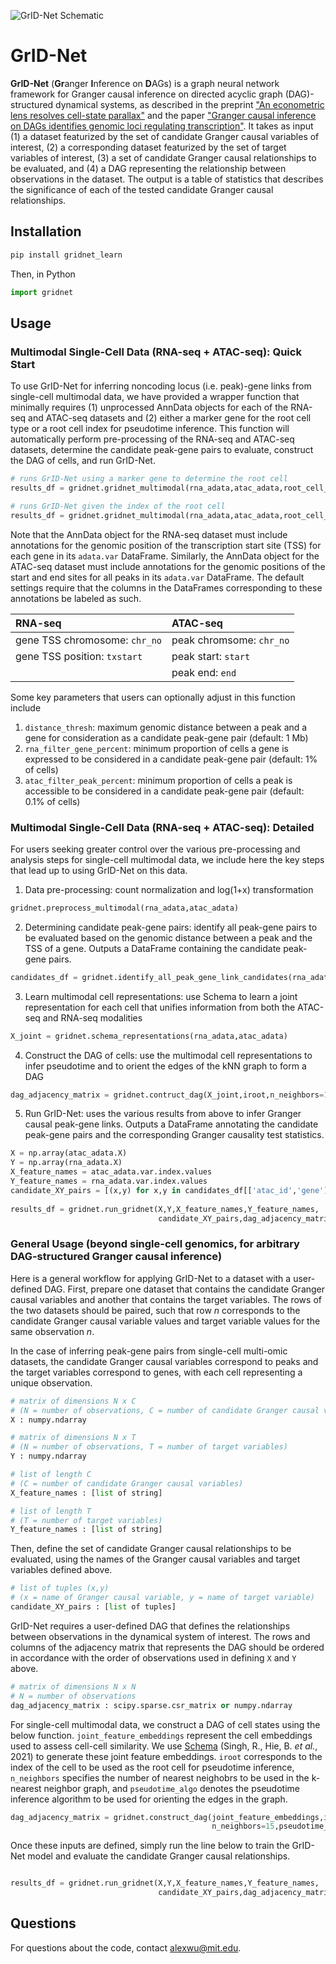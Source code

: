 ![GrID-Net Schematic](https://user-images.githubusercontent.com/6614489/222857807-263d0fa0-c7e9-41e2-aa61-2b1ba5f59df2.png)

# GrID-Net
**GrID-Net** (**Gr**anger **I**nference on **D**AGs) is a graph neural network framework for Granger causal inference on directed acyclic graph (DAG)-structured dynamical systems, as described in the preprint ["An econometric lens resolves cell-state parallax"](https://www.biorxiv.org/content/10.1101/2023.03.02.530529) and the paper ["Granger causal inference on DAGs identifies genomic loci regulating transcription"](https://arxiv.org/abs/2210.10168). It takes as input (1) a dataset featurized by the set of candidate Granger causal variables of interest, (2) a corresponding dataset featurized by the set of target variables of interest, (3) a set of candidate Granger causal relationships to be evaluated, and (4) a DAG representing the relationship between observations in the dataset. The output is a table of statistics that describes the significance of each of the tested candidate Granger causal relationships. 

## Installation
```python
pip install gridnet_learn  
```

Then, in Python
```python
import gridnet
```

## Usage
### Multimodal Single-Cell Data (RNA-seq + ATAC-seq): Quick Start
To use GrID-Net for inferring noncoding locus (i.e. peak)-gene links from single-cell multimodal data, we have provided a wrapper function that minimally requires (1) unprocessed AnnData objects for each of the RNA-seq and ATAC-seq datasets and (2) either a marker gene for the root cell type or a root cell index for pseudotime inference. This function will automatically perform pre-processing of the RNA-seq and ATAC-seq datasets, determine the candidate peak-gene pairs to evaluate, construct the DAG of cells, and run GrID-Net. 

```python
# runs GrID-Net using a marker gene to determine the root cell 
results_df = gridnet.gridnet_multimodal(rna_adata,atac_adata,root_cell_marker_gene='TOP2A')

# runs GrID-Net given the index of the root cell 
results_df = gridnet.gridnet_multimodal(rna_adata,atac_adata,root_cell_idx=0)
```

Note that the AnnData object for the RNA-seq dataset must include annotations for the genomic position of the transcription start site (TSS) for each gene in its ```adata.var``` DataFrame. Similarly, the AnnData object for the ATAC-seq dataset must include annotations for the genomic positions of the start and end sites for all peaks in its ```adata.var``` DataFrame. The default settings require that the columns in the DataFrames corresponding to these annotations be labeled as such.
 
| RNA-seq | ATAC-seq |
| :--- | :--- |
| gene TSS chromosome: ```chr_no``` | peak chromsome: ```chr_no``` |
| gene TSS position: ```txstart```  | peak start: ```start``` |
|                                   | peak end: ```end``` |

Some key parameters that users can optionally adjust in this function include 
1. ```distance_thresh```: maximum genomic distance between a peak and a gene for consideration as a candidate peak-gene pair (default: 1 Mb)
2. ```rna_filter_gene_percent```: minimum proportion of cells a gene is expressed to be considered in a candidate peak-gene pair (default: 1% of cells)
3. ```atac_filter_peak_percent```: minimum proportion of cells a peak is accessible to be considered in a candidate peak-gene pair (default: 0.1% of cells)

### Multimodal Single-Cell Data (RNA-seq + ATAC-seq): Detailed
For users seeking greater control over the various pre-processing and analysis steps for single-cell multimodal data, we include here the key steps that lead up to using GrID-Net on this data.
1. Data pre-processing: count normalization and log(1+x) transformation
```python
gridnet.preprocess_multimodal(rna_adata,atac_adata)
```
2. Determining candidate peak-gene pairs: identify all peak-gene pairs to be evaluated based on the genomic distance between a peak and the TSS of a gene. Outputs a DataFrame containing the candidate peak-gene pairs.
```python
candidates_df = gridnet.identify_all_peak_gene_link_candidates(rna_adata,atac_adata,distance_thresh=1e6)
```
3. Learn multimodal cell representations: use Schema to learn a joint representation for each cell that unifies information from both the ATAC-seq and RNA-seq modalities
```python
X_joint = gridnet.schema_representations(rna_adata,atac_adata) 
```
4. Construct the DAG of cells: use the multimodal cell representations to infer pseudotime and to orient the edges of the kNN graph to form a DAG 
```python
dag_adjacency_matrix = gridnet.contruct_dag(X_joint,iroot,n_neighbors=15,pseudotime_algo='dpt')
```
5. Run GrID-Net: uses the various results from above to infer Granger causal peak-gene links. Outputs a DataFrame annotating the candidate peak-gene pairs and the corresponding Granger causality test statistics.  
```python
X = np.array(atac_adata.X)
Y = np.array(rna_adata.X)
X_feature_names = atac_adata.var.index.values
Y_feature_names = rna_adata.var.index.values
candidate_XY_pairs = [(x,y) for x,y in candidates_df[['atac_id','gene']].values]
    
results_df = gridnet.run_gridnet(X,Y,X_feature_names,Y_feature_names,
                                 candidate_XY_pairs,dag_adjacency_matrix)
``` 

### General Usage (beyond single-cell genomics, for arbitrary DAG-structured Granger causal inference) 
Here is a general workflow for applying GrID-Net to a dataset with a user-defined DAG. First, prepare one dataset that contains the candidate Granger causal variables and another that contains the target variables. The rows of the two datasets should be paired, such that row *n* corresponds to the candidate Granger causal variable values and target variable values for the same observation *n*.  

In the case of inferring peak-gene pairs from single-cell multi-omic datasets, the candidate Granger causal variables correspond to peaks and the target variables correspond to genes, with each cell representing a unique observation. 

```python
# matrix of dimensions N x C 
# (N = number of observations, C = number of candidate Granger causal variables)
X : numpy.ndarray 

# matrix of dimensions N x T 
# (N = number of observations, T = number of target variables) 
Y : numpy.ndarray 

# list of length C
# (C = number of candidate Granger causal variables)
X_feature_names : [list of string] 

# list of length T
# (T = number of target variables)
Y_feature_names : [list of string] 
```

Then, define the set of candidate Granger causal relationships to be evaluated, using the names of the Granger causal variables and target variables defined above.

```python
# list of tuples (x,y)
# (x = name of Granger causal variable, y = name of target variable)
candidate_XY_pairs : [list of tuples] 
```

GrID-Net requires a user-defined DAG that defines the relationships between observations in the dynamical system of interest. The rows and columns of the adjacency matrix that represents the DAG should be ordered in accordance with the order of observations used in defining ```X``` and ```Y``` above. 

```python
# matrix of dimensions N x N
# N = number of observations
dag_adjacency_matrix : scipy.sparse.csr_matrix or numpy.ndarray 
```

For single-cell multimodal data, we construct a DAG of cell states using the below function. ```joint_feature_embeddings``` represent the cell embeddings used to assess cell-cell similarity. We use [Schema](https://github.com/rs239/schema) (Singh, R., Hie, B. *et al.*, 2021) to generate these joint feature embeddings. ```iroot``` corresponds to the index of the cell to be used as the root cell for pseudotime inference, ```n_neighbors``` specifies the number of nearest neighobrs to be used in the k-nearest neighbor graph, and ```pseudotime_algo``` denotes the pseudotime inference algorithm to be used for orienting the edges in the graph.  

```python
dag_adjacency_matrix = gridnet.construct_dag(joint_feature_embeddings,iroot,
                                             n_neighbors=15,pseudotime_algo='dpt')
```

Once these inputs are defined, simply run the line below to train the GrID-Net model and evaluate the candidate Granger causal relationships. 
```python

results_df = gridnet.run_gridnet(X,Y,X_feature_names,Y_feature_names,
                                 candidate_XY_pairs,dag_adjacency_matrix)
```

## Questions
For questions about the code, contact [alexwu@mit.edu](mailto:alexwu@mit.edu).
